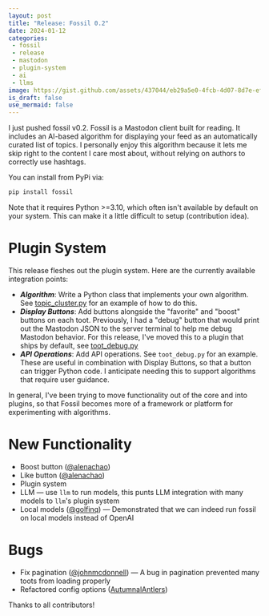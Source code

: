 ```yaml
---
layout: post
title: "Release: Fossil 0.2"
date: 2024-01-12
categories:
 - fossil
 - release
 - mastodon
 - plugin-system
 - ai
 - llms
image: https://gist.github.com/assets/437044/eb29a5e0-4fcb-4d07-8d7e-ef0ac5680ba5
is_draft: false
use_mermaid: false
---
```



I just pushed fossil v0.2. Fossil is a Mastodon client built for reading. It includes an
AI-based algorithm for displaying your feed as an automatically curated list of topics. I
personally enjoy this algorithm because it lets me skip right to the content I care most 
about, without relying on authors to correctly use hashtags.

You can install from PyPi via:

```bash
pip install fossil
```

Note that it requires Python >=3.10, which often isn't available by default on your system. 
This can make it a little difficult to setup (contribution idea).


# Plugin System
This release fleshes out the plugin system. Here are the currently available integration points:

* _**Algorithm**_: Write a Python class that implements your own algorithm. See [topic_cluster.py](https://github.com/tkellogg/fossil/blob/main/fossil_mastodon/plugin_impl/topic_cluster.py)
  for an example of how to do this.
* _**Display Buttons**_: Add buttons alongside the "favorite" and "boost" buttons on each toot. Previously, I had
  a "debug" button that would print out the Mastodon JSON to the server terminal to help me debug
  Mastodon behavior. For this release, I've moved this to a plugin that ships by default, see [toot_debug.py](https://github.com/tkellogg/fossil/blob/main/fossil_mastodon/plugin_impl/toot_debug.py)
* _**API Operations**_: Add API operations. See `toot_debug.py` for an example. These are useful in
  combination with Display Buttons, so that a button can trigger Python code. I anticipate needing
  this to support algorithms that require user guidance.

In general, I've been trying to move functionality out of the core and into plugins, so that
Fossil becomes more of a framework or platform for experimenting with algorithms.


# New Functionality

* Boost button ([@alenachao](https://github.com/alenachao))
* Like button ([@alenachao](https://github.com/alenachao))
* Plugin system
* LLM — use `llm` to run models, this punts LLM integration with many models to `llm`'s plugin system
* Local models ([@golfinq](https://github.com/golfinq)) — Demonstrated that we can indeed run fossil on local models instead of OpenAI


# Bugs
* Fix pagination ([@johnmcdonnell](https://github.com/johnmcdonnell)) — A bug in pagination prevented many toots from loading properly
* Refactored config options ([AutumnalAntlers](https://github.com/AutumnalAntlers))


Thanks to all contributors!

